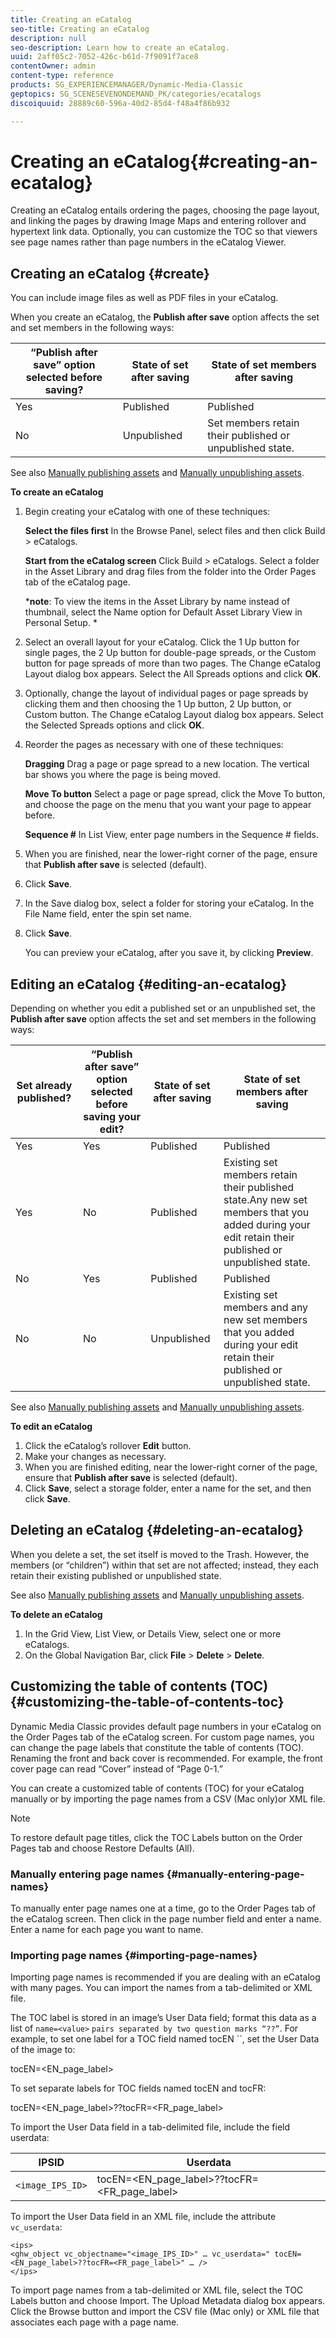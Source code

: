 ```yaml
---
title: Creating an eCatalog
seo-title: Creating an eCatalog
description: null
seo-description: Learn how to create an eCatalog.
uuid: 2aff05c2-7052-426c-b61d-7f9091f7ace8
contentOwner: admin
content-type: reference
products: SG_EXPERIENCEMANAGER/Dynamic-Media-Classic
geptopics: SG_SCENESEVENONDEMAND_PK/categories/ecatalogs
discoiquuid: 28889c60-596a-40d2-85d4-f48a4f86b932

---
```


# Creating an eCatalog{#creating-an-ecatalog}

Creating an eCatalog entails ordering the pages, choosing the page layout, and linking the pages by drawing Image Maps and entering rollover and hypertext link data. Optionally, you can customize the TOC so that viewers see page names rather than page numbers in the eCatalog Viewer.

## Creating an eCatalog {#create}

You can include image files as well as PDF files in your eCatalog.

When you create an eCatalog, the **Publish after save** option affects the set and set members in the following ways:

|“Publish after save” option selected before saving?|State of set after saving|State of set members after saving|
|--- |--- |--- |
|Yes|Published|Published|
|No|Unpublished|Set members retain their published or unpublished state.|

See also [Manually publishing assets](publishing-files.md#manually_publishing_assets) and [Manually unpublishing assets](publishing-files.md#manually_unpublishing_assets).

**To create an eCatalog**

1. Begin creating your eCatalog with one of these techniques:

   **Select the files first** In the Browse Panel, select files and then click Build > eCatalogs.

   **Start from the eCatalog screen** Click Build > eCatalogs. Select a folder in the Asset Library and drag files from the folder into the Order Pages tab of the eCatalog page.

   ***note**: To view the items in the Asset Library by name instead of thumbnail, select the Name option for Default Asset Library View in Personal Setup. *

1. Select an overall layout for your eCatalog. Click the 1 Up button for single pages, the 2 Up button for double-page spreads, or the Custom button for page spreads of more than two pages. The Change eCatalog Layout dialog box appears. Select the All Spreads options and click **OK**.
1. Optionally, change the layout of individual pages or page spreads by clicking them and then choosing the 1 Up button, 2 Up button, or Custom button. The Change eCatalog Layout dialog box appears. Select the Selected Spreads options and click **OK**.
1. Reorder the pages as necessary with one of these techniques:

   **Dragging** Drag a page or page spread to a new location. The vertical bar shows you where the page is being moved.

   **Move To button** Select a page or page spread, click the Move To button, and choose the page on the menu that you want your page to appear before.

   **Sequence #** In List View, enter page numbers in the Sequence # fields.

1. When you are finished, near the lower-right corner of the page, ensure that **Publish after save** is selected (default).
1. Click **Save**.
1. In the Save dialog box, select a folder for storing your eCatalog. In the File Name field, enter the spin set name.
1. Click **Save**.

   You can preview your eCatalog, after you save it, by clicking **Preview**.

## Editing an eCatalog {#editing-an-ecatalog}

Depending on whether you edit a published set or an unpublished set, the **Publish after save** option affects the set and set members in the following ways:

|Set already published?|“Publish after save” option selected before saving your edit?|State of set after saving|State of set members after saving|
|--- |--- |--- |--- |
|Yes|Yes|Published|Published|
|Yes|No|Published|Existing set members retain their published state.Any new set members that you added during your edit retain their published or unpublished state.|
|No|Yes|Published|Published|
|No|No|Unpublished|Existing set members and any new set members that you added during your edit retain their published or unpublished state.|

See also [Manually publishing assets](publishing-files.md#manually_publishing_assets) and [Manually unpublishing assets](publishing-files.md#manually_unpublishing_assets).

**To edit an eCatalog**

1. Click the eCatalog’s rollover **Edit** button.
1. Make your changes as necessary.
1. When you are finished editing, near the lower-right corner of the page, ensure that **Publish after save** is selected (default).
1. Click **Save**, select a storage folder, enter a name for the set, and then click **Save**.

## Deleting an eCatalog {#deleting-an-ecatalog}

When you delete a set, the set itself is moved to the Trash. However, the members (or “children”) within that set are not affected; instead, they each retain their existing published or unpublished state.

See also [Manually publishing assets](publishing-files.md#manually_publishing_assets) and [Manually unpublishing assets](publishing-files.md#manually_unpublishing_assets).

**To delete an eCatalog**

1. In the Grid View, List View, or Details View, select one or more eCatalogs.
1. On the Global Navigation Bar, click **File** > **Delete** > **Delete**.

## Customizing the table of contents (TOC) {#customizing-the-table-of-contents-toc}

Dynamic Media Classic provides default page numbers in your eCatalog on the Order Pages tab of the eCatalog screen. For custom page names, you can change the page labels that constitute the table of contents (TOC). Renaming the front and back cover is recommended. For example, the front cover page can read “Cover” instead of “Page 0-1.”

You can create a customized table of contents (TOC) for your eCatalog manually or by importing the page names from a CSV (Mac only)or XML file.

>[!NOTE]
>
>To restore default page titles, click the TOC Labels button on the Order Pages tab and choose Restore Defaults (All).

### Manually entering page names {#manually-entering-page-names}

To manually enter page names one at a time, go to the Order Pages tab of the eCatalog screen. Then click in the page number field and enter a name. Enter a name for each page you want to name.

### Importing page names {#importing-page-names}

Importing page names is recommended if you are dealing with an eCatalog with many pages. You can import the names from a tab-delimited or XML file.

The TOC label is stored in an image’s User Data field; format this data as a list of `name=<value>` ` pairs separated by two question marks “??” `. For example, to set one label for a TOC field named tocEN ``, set the User Data of the image to:

tocEN=&lt;EN_page_label>

To set separate labels for TOC fields named tocEN and tocFR:

tocEN=&lt;EN_page_label>??tocFR=&lt;FR_page_label>

To import the User Data field in a tab-delimited file, include the field userdata:

|IPSID|Userdata|
|--- |--- |
|`<image_IPS_ID>`|tocEN=<EN_page_label>??tocFR=<FR_page_label>|

To import the User Data field in an XML file, include the attribute `vc_userdata`:

```as3
<ips> 
<ghw_object vc_objectname="<image_IPS_ID>" … vc_userdata=" tocEN=<EN_page_label>??tocFR=<FR_page_label>" … /> 
</ips>
```

To import page names from a tab-delimited or XML file, select the TOC Labels button and choose Import. The Upload Metadata dialog box appears. Click the Browse button and import the CSV file (Mac only) or XML file that associates each page with a page name.
